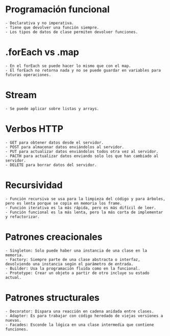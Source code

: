 # Programación funcional
    - Declarativa y no imperativa.
    - Tiene que devolver una función siempre.
    - Los tipos de datos de clase permiten devolver funciones.

# .forEach vs .map
    - En el forEach se puede hacer lo mismo que con el map.
    - El forEach no retorna nada y no se puede guardar en variables para futuras operaciones.

# Stream
    - Se puede aplicar sobre listas y arrays.

# Verbos HTTP
    - GET para obtener datos desde el servidor.
    - POST para almacenar datos enviándolos al servidor.
    - PUT para actualizar datos enviándolos todos otra vez al servidor.
    - PACTH para actualizar datos enviando solo los que han cambiado al servidor.
    - DELETE para borrar datos del servidor.

# Recursividad
    - Función recursiva se usa para la limpieza del código y para árboles, pero es lenta porque se copia en memoria los frame.
    - Función iterativa es la más rápida, pero es más difícil de leer.
    - Función funcional es la más lenta, pero la más corta de implementar y refactorizar.

# Patrones creacionales
    - Singleton: Solo puede haber una instancia de una clase en la memoria.
    - Factory: Siempre parte de una clase abstracta o interfaz, devolviendo una instancia según el parámetro de entrada.
    - Builder: Usa la programación fluida como en la funcional.
    - Prototype: Crear un objeto a partir de otro incluye su estado actual.

# Patrones structurales
    - Decorator: Dispara una reacción en cadena anidada entre clases.
    - Adapter: Es para trabajar con código heredado de viejas versiones a nuevas.
    - Facades: Esconde la lógica en una clase intermedia que contiene funciones.